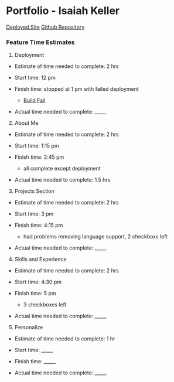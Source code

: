# Portfolio - Isaiah Keller

[Deployed Site]()
[Github Repository](https://github.com/ijkeller/Portfolio-CF-V2)




### Feature Time Estimates

1. Deployment

- Estimate of time needed to complete: 2 hrs

- Start time: 12 pm

- Finish time: stopped at 1 pm with failed deployment
    - [Build Fail](https://app.netlify.com/sites/statuesque-parfait-ff6d61/deploys)

- Actual time needed to complete: _____

2. About Me

- Estimate of time needed to complete: 2 hrs

- Start time: 1:15 pm

- Finish time: 2:45 pm 
    - all complete except deployment

- Actual time needed to complete: 1.5 hrs

3. Projects Section

- Estimate of time needed to complete: 2 hrs

- Start time: 3 pm

- Finish time: 4:15 pm 
    - had problems removing language support, 2 checkboxs left

- Actual time needed to complete: _____

4. Skills and Experience

- Estimate of time needed to complete: 2 hrs

- Start time: 4:30 pm

- Finish time: 5 pm
    - 3 checkboxes left

- Actual time needed to complete: _____

5. Personalize

- Estimate of time needed to complete: 1 hr

- Start time: _____

- Finish time: _____

- Actual time needed to complete: _____